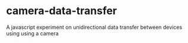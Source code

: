 # camera-data-transfer
A javascript experiment on unidirectional data transfer between devices using using a camera
